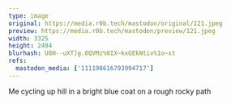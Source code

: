 ```yaml
---
type: image
original: https://media.r0b.tech/mastodon/original/121.jpeg
preview: https://media.r0b.tech/mastodon/preview/121.jpeg
width: 3325
height: 2494
blurhash: U8H--uXT]g.0QVMz%0IX~kxGEkNtiv%1o~xt
refs:
  mastodon_media: ['111198616793994717']
---
```


Me cycling up hill in a bright blue coat on a rough rocky path 
